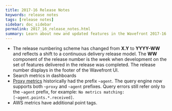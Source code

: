 ```yaml
---
title: 2017-16 Release Notes
keywords: release notes
tags: [release notes]
sidebar: doc_sidebar
permalink: 2017_16_release_notes.html
summary: Learn about new and updated features in the Wavefront 2017-16 release.
---
```


- The release numbering scheme has changed from **X.Y** to **YYYY-WW** and reflects a shift to a continuous delivery release model. The **WW** component of the release number is the week when development on the set of features delivered in the release was completed. The release number displays in the footer of the Wavefront UI.
- Search metrics in dashboards
- [Proxy metrics](wavefront_monitoring.html) historically had the prefix `~agent`. The query engine now supports both `~proxy` and `~agent` prefixes.  Query errors still refer only to the `~agent` prefix, for example: `No metrics matching: [~agent.points.*.received]`.
- AWS metrics have additional point tags.
